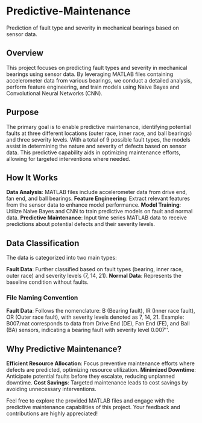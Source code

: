 # Predictive-Maintenance
Prediction of fault type and severity in mechanical bearings based on sensor data.

## Overview
This project focuses on predicting fault types and severity in mechanical bearings using sensor data. By leveraging MATLAB files containing accelerometer data from various bearings, we conduct a detailed analysis, perform feature engineering, and train models using Naive Bayes and Convolutional Neural Networks (CNN).

## Purpose
The primary goal is to enable predictive maintenance, identifying potential faults at three different locations (outer race, inner race, and ball bearings) and three severity levels. With a total of 9 possible fault types, the models assist in determining the nature and severity of defects based on sensor data. This predictive capability aids in optimizing maintenance efforts, allowing for targeted interventions where needed.

## How It Works
<b>Data Analysis</b>: MATLAB files include accelerometer data from drive end, fan end, and ball bearings.
<b>Feature Engineering</b>: Extract relevant features from the sensor data to enhance model performance.
<b>Model Training</b>: Utilize Naive Bayes and CNN to train predictive models on fault and normal data.
<b>Predictive Maintenance</b>: Input time series MATLAB data to receive predictions about potential defects and their severity levels.

## Data Classification
The data is categorized into two main types:

<b>Fault Data</b>: Further classified based on fault types (bearing, inner race, outer race) and severity levels (7, 14, 21).
<b>Normal Data</b>: Represents the baseline condition without faults.

### File Naming Convention
<b>Fault Data</b>: Follows the nomenclature: B (Bearing fault), IR (Inner race fault), OR (Outer race fault), with severity levels denoted as 7, 14, 21.
Example: B007.mat corresponds to data from Drive End (DE), Fan End (FE), and Ball (BA) sensors, indicating a bearing fault with severity level 0.007''.

## Why Predictive Maintenance?
<b>Efficient Resource Allocation</b>: Focus preventive maintenance efforts where defects are predicted, optimizing resource utilization.
<b>Minimized Downtime</b>: Anticipate potential faults before they escalate, reducing unplanned downtime.
<b>Cost Savings</b>: Targeted maintenance leads to cost savings by avoiding unnecessary interventions.

Feel free to explore the provided MATLAB files and engage with the predictive maintenance capabilities of this project. Your feedback and contributions are highly appreciated!
